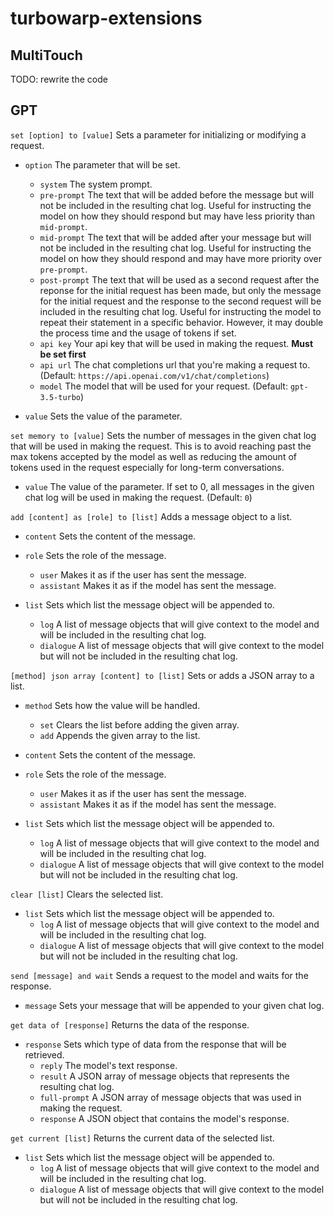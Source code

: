 # turbowarp-extensions

## MultiTouch

TODO: rewrite the code

## GPT

`set [option] to [value]` Sets a parameter for initializing or modifying a request.

- `option` The parameter that will be set.
  - `system` The system prompt.
  - `pre-prompt` The text that will be added before the message but will not be included in the resulting chat log. Useful for instructing the model on how they should respond but may have less priority than `mid-prompt`.
  - `mid-prompt` The text that will be added after your message but will not be included in the resulting chat log. Useful for instructing the model on how they should respond and may have more priority over `pre-prompt`.
  - `post-prompt` The text that will be used as a second request after the reponse for the initial request has been made, but only the message for the initial request and the response to the second request will be included in the resulting chat log. Useful for instructing the model to repeat their statement in a specific behavior. However, it may double the process time and the usage of tokens if set.
  - `api key` Your api key that will be used in making the request. **Must be set first**
  - `api url` The chat completions url that you're making a request to. (Default: `https://api.openai.com/v1/chat/completions`)
  - `model` The model that will be used for your request. (Default: `gpt-3.5-turbo`)

- `value` Sets the value of the parameter.

`set memory to [value]` Sets the number of messages in the given chat log that will be used in making the request. This is to avoid reaching past the max tokens accepted by the model as well as reducing the amount of tokens used in the request especially for long-term conversations.

- `value` The value of the parameter. If set to 0, all messages in the given chat log will be used in making the request. (Default: `0`)

`add [content] as [role] to [list]` Adds a message object to a list.

- `content` Sets the content of the message.
- `role` Sets the role of the message.
  - `user` Makes it as if the user has sent the message.
  - `assistant` Makes it as if the model has sent the message.

- `list` Sets which list the message object will be appended to.
  - `log` A list of message objects that will give context to the model and will be included in the resulting chat log.
  - `dialogue` A list of message objects that will give context to the model but will not be included in the resulting chat log.
 
`[method] json array [content] to [list]` Sets or adds a JSON array to a list.

- `method` Sets how the value will be handled.
  - `set` Clears the list before adding the given array.
  - `add` Appends the given array to the list.
 
- `content` Sets the content of the message.
- `role` Sets the role of the message.
  - `user` Makes it as if the user has sent the message.
  - `assistant` Makes it as if the model has sent the message.

- `list` Sets which list the message object will be appended to.
  - `log` A list of message objects that will give context to the model and will be included in the resulting chat log.
  - `dialogue` A list of message objects that will give context to the model but will not be included in the resulting chat log.
 
`clear [list]` Clears the selected list.

- `list` Sets which list the message object will be appended to.
  - `log` A list of message objects that will give context to the model and will be included in the resulting chat log.
  - `dialogue` A list of message objects that will give context to the model but will not be included in the resulting chat log.
 
`send [message] and wait` Sends a request to the model and waits for the response.

- `message` Sets your message that will be appended to your given chat log.

`get data of [response]` Returns the data of the response.

- `response` Sets which type of data from the response that will be retrieved.
  - `reply` The model's text response.
  - `result` A JSON array of message objects that represents the resulting chat log.
  - `full-prompt` A JSON array of message objects that was used in making the request.
  - `response` A JSON object that contains the model's response.
 
`get current [list]` Returns the current data of the selected list.

- `list` Sets which list the message object will be appended to.
  - `log` A list of message objects that will give context to the model and will be included in the resulting chat log.
  - `dialogue` A list of message objects that will give context to the model but will not be included in the resulting chat log.
